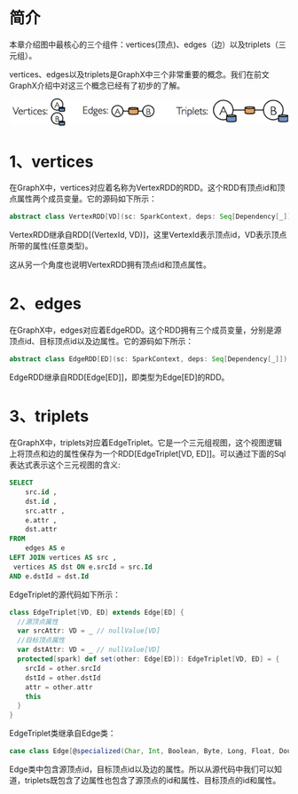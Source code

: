 # 简介
本章介绍图中最核心的三个组件：vertices(顶点)、edges（边）以及triplets（三元组）。

vertices、edges以及triplets是GraphX中三个非常重要的概念。我们在前文GraphX介绍中对这三个概念已经有了初步的了解。

![](file/37.png)
 
# 1、vertices
 在GraphX中，vertices对应着名称为VertexRDD的RDD。这个RDD有顶点id和顶点属性两个成员变量。它的源码如下所示：
```scala
abstract class VertexRDD[VD](sc: SparkContext, deps: Seq[Dependency[_]]) extends RDD[(VertexId, VD)](sc, deps)
```
VertexRDD继承自RDD[(VertexId, VD)]，这里VertexId表示顶点id，VD表示顶点所带的属性(任意类型)。

这从另一个角度也说明VertexRDD拥有顶点id和顶点属性。

# 2、edges

在GraphX中，edges对应着EdgeRDD。这个RDD拥有三个成员变量，分别是源顶点id、目标顶点id以及边属性。它的源码如下所示：
```scala
abstract class EdgeRDD[ED](sc: SparkContext, deps: Seq[Dependency[_]]) extends RDD[Edge[ED]](sc, deps)
```
EdgeRDD继承自RDD[Edge[ED]]，即类型为Edge[ED]的RDD。 

# 3、triplets
在GraphX中，triplets对应着EdgeTriplet。它是一个三元组视图，这个视图逻辑上将顶点和边的属性保存为一个RDD[EdgeTriplet[VD, ED]]。可以通过下面的Sql表达式表示这个三元视图的含义:
```sql
SELECT
	src.id ,
	dst.id ,
	src.attr ,
	e.attr ,
	dst.attr
FROM
	edges AS e
LEFT JOIN vertices AS src ,
 vertices AS dst ON e.srcId = src.Id
AND e.dstId = dst.Id
```

EdgeTriplet的源代码如下所示：
```scala
class EdgeTriplet[VD, ED] extends Edge[ED] {
  //源顶点属性
  var srcAttr: VD = _ // nullValue[VD]
  //目标顶点属性
  var dstAttr: VD = _ // nullValue[VD]
  protected[spark] def set(other: Edge[ED]): EdgeTriplet[VD, ED] = {
    srcId = other.srcId
    dstId = other.dstId
    attr = other.attr
    this
  }
} 
```

EdgeTriplet类继承自Edge类：
```scala
case class Edge[@specialized(Char, Int, Boolean, Byte, Long, Float, Double) ED] (var srcId: VertexId = 0, var dstId: VertexId = 0, var attr: ED = null.asInstanceOf[ED]) extends Serializable
```

Edge类中包含源顶点id，目标顶点id以及边的属性。所以从源代码中我们可以知道，triplets既包含了边属性也包含了源顶点的id和属性、目标顶点的id和属性。

